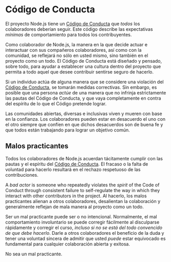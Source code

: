 # Código de Conducta

El proyecto Node.js tiene un [Código de Conducta](https://github.com/nodejs/admin/blob/master/CODE_OF_CONDUCT.md) que *todos* los colaboradores deberían seguir. Este código describe las expectativas *mínimas* de comportamiento para todos los contribuyentes.

Como colaborador de Node.js, la manera en la que decide actuar e interactuar con sus compañeros colaboradores, así como con la comunidad, se reflejará no sólo en usted mismo, sino también en el proyecto como un todo. El Código de Conducta está diseñado y pensado, sobre todo, para ayudar a establecer una cultura dentro del proyecto que permita a todo aquel que desee contribuir sentirse seguro de hacerlo.

Si un individuo actúa de alguna manera que se considere una violación del [Código de Conducta](https://github.com/nodejs/admin/blob/master/CODE_OF_CONDUCT.md), se tomarán medidas correctivas. Sin embargo, es posible que una persona *actúe* de una manera que no infrinja estrictamente las pautas del Código de Conducta, y que vaya completamente en contra del espíritu de lo que el Código pretende lograr.

Las comunidades abiertas, diversas e inclusivas viven y mueren con base en la confianza. Los colaboradores pueden estar en desacuerdo el uno con el otro siempre que confíen en que dichos desacuerdos son de buena fe y que todos están trabajando para lograr un objetivo común.

## Malos practicantes

Todos los colaboradores de Node.js acuerdan tácitamente cumplir con las pautas y el espíritu del [Código de Conducta](https://github.com/nodejs/admin/blob/master/CODE_OF_CONDUCT.md). El fracaso o la falta de voluntad para hacerlo resultará en el rechazo respetuoso de las contribuciones.

A *bad actor* is someone who repeatedly violates the *spirit* of the Code of Conduct through consistent failure to self-regulate the way in which they interact with other contributors in the project. Al hacerlo, los malos practicantes alienan a otros colaboradores, desalientan la colaboración y generalmente reflejan de mala manera al proyecto como un todo.

Ser un mal practicante puede ser o no intencional. Normalmente, el mal comportamiento involuntario se puede corregir fácilmente al disculparse rápidamente y corregir el curso, *incluso si no se está del todo convencido de que debe hacerlo*. Darle a otros colaboradores el beneficio de la duda y tener una voluntad sincera de admitir que usted *puede* estar equivocado es fundamental para cualquier colaboración abierta y exitosa.

No sea un mal practicante.
